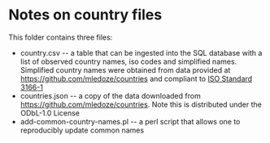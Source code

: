# Notes on country files
This folder contains three files:
* country.csv -- a table that can be ingested into the SQL database with a list of observed country names, iso codes and simplified names. Simplified country names were obtained from data provided at https://github.com/mledoze/countries and compliant to [ISO Standard 3166-1](https://en.wikipedia.org/wiki/ISO_3166-1)
* countries.json -- a copy of the data downloaded from https://github.com/mledoze/countries. Note this is distributed under the ODbL-1.0 License
* add-common-country-names.pl -- a perl script that allows one to reproducibly update common names
